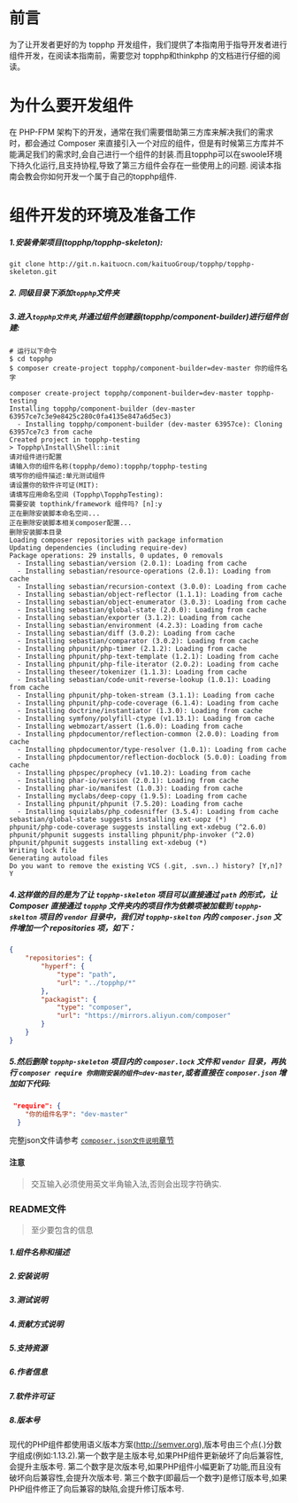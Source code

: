 # 前言
为了让开发者更好的为 topphp 开发组件，我们提供了本指南用于指导开发者进行组件开发，在阅读本指南前，需要您对 topphp和thinkphp 的文档进行仔细的阅读。

# 为什么要开发组件
在 PHP-FPM 架构下的开发，通常在我们需要借助第三方库来解决我们的需求时，都会通过 Composer 来直接引入一个对应的组件，但是有时候第三方库并不能满足我们的需求时,会自己进行一个组件的封装.而且topphp可以在swoole环境下持久化运行,且支持协程,导致了第三方组件会存在一些使用上的问题.
阅读本指南会教会你如何开发一个属于自己的topphp组件.

# 组件开发的环境及准备工作

##### 1.安装骨架项目(topphp/topphp-skeleton):
```shell
git clone http://git.n.kaituocn.com/kaituoGroup/topphp/topphp-skeleton.git
```
##### 2. 同级目录下添加`topphp`文件夹

##### 3.进入`topphp文件夹`,并通过组件创建器(topphp/component-builder)进行组件创建:
```shell
# 运行以下命令
$ cd topphp
$ composer create-project topphp/component-builder=dev-master 你的组件名字

composer create-project topphp/component-builder=dev-master topphp-testing
Installing topphp/component-builder (dev-master 63957ce7c3e9e8425c280c0fa4135e847a6d5ec3)
  - Installing topphp/component-builder (dev-master 63957ce): Cloning 63957ce7c3 from cache
Created project in topphp-testing
> Topphp\Install\Shell::init
请对组件进行配置
请输入你的组件名称(topphp/demo):topphp/topphp-testing
填写你的组件描述:单元测试组件
请设置你的软件许可证(MIT):
请填写应用命名空间 (Topphp\TopphpTesting):
需要安装 topthink/framework 组件吗? [n]:y
正在删除安装脚本命名空间...
正在删除安装脚本相关composer配置...
删除安装脚本目录
Loading composer repositories with package information
Updating dependencies (including require-dev)
Package operations: 29 installs, 0 updates, 0 removals
  - Installing sebastian/version (2.0.1): Loading from cache
  - Installing sebastian/resource-operations (2.0.1): Loading from cache
  - Installing sebastian/recursion-context (3.0.0): Loading from cache
  - Installing sebastian/object-reflector (1.1.1): Loading from cache
  - Installing sebastian/object-enumerator (3.0.3): Loading from cache
  - Installing sebastian/global-state (2.0.0): Loading from cache
  - Installing sebastian/exporter (3.1.2): Loading from cache
  - Installing sebastian/environment (4.2.3): Loading from cache
  - Installing sebastian/diff (3.0.2): Loading from cache
  - Installing sebastian/comparator (3.0.2): Loading from cache
  - Installing phpunit/php-timer (2.1.2): Loading from cache
  - Installing phpunit/php-text-template (1.2.1): Loading from cache
  - Installing phpunit/php-file-iterator (2.0.2): Loading from cache
  - Installing theseer/tokenizer (1.1.3): Loading from cache
  - Installing sebastian/code-unit-reverse-lookup (1.0.1): Loading from cache
  - Installing phpunit/php-token-stream (3.1.1): Loading from cache
  - Installing phpunit/php-code-coverage (6.1.4): Loading from cache
  - Installing doctrine/instantiator (1.3.0): Loading from cache
  - Installing symfony/polyfill-ctype (v1.13.1): Loading from cache
  - Installing webmozart/assert (1.6.0): Loading from cache
  - Installing phpdocumentor/reflection-common (2.0.0): Loading from cache
  - Installing phpdocumentor/type-resolver (1.0.1): Loading from cache
  - Installing phpdocumentor/reflection-docblock (5.0.0): Loading from cache
  - Installing phpspec/prophecy (v1.10.2): Loading from cache
  - Installing phar-io/version (2.0.1): Loading from cache
  - Installing phar-io/manifest (1.0.3): Loading from cache
  - Installing myclabs/deep-copy (1.9.5): Loading from cache
  - Installing phpunit/phpunit (7.5.20): Loading from cache
  - Installing squizlabs/php_codesniffer (3.5.4): Loading from cache
sebastian/global-state suggests installing ext-uopz (*)
phpunit/php-code-coverage suggests installing ext-xdebug (^2.6.0)
phpunit/phpunit suggests installing phpunit/php-invoker (^2.0)
phpunit/phpunit suggests installing ext-xdebug (*)
Writing lock file
Generating autoload files
Do you want to remove the existing VCS (.git, .svn..) history? [Y,n]? Y
```
##### 4.这样做的目的是为了让 `topphp-skeleton` 项目可以直接通过 `path` 的形式，让 Composer 直接通过 `topphp` 文件夹内的项目作为依赖项被加载到 `topphp-skelton` 项目的 `vendor` 目录中，我们对 `topphp-skelton` 内的 `composer.json` 文件增加一个 repositories 项，如下：
```json
{
    "repositories": {
        "hyperf": {
            "type": "path",
            "url": "../topphp/*"
        },
        "packagist": {
            "type": "composer",
            "url": "https://mirrors.aliyun.com/composer"
        }
    }
}
```
##### 5.然后删除 `topphp-skeleton` 项目内的 `composer.lock` 文件和 `vendor` 目录，再执行 `composer require 你刚刚安装的组件=dev-master`,或者直接在 `composer.json` 增加如下代码:
```json
 "require": {
    "你的组件名字": "dev-master"
  }
```
完整json文件请参考 [`composer.json文件说明`章节](/zu-jian/zu-jian-kai-fa-zhi-nan/composerjsonwen-jian-shuo-ming.md)


#### 注意
> 交互输入必须使用英文半角输入法,否则会出现字符确实.

### README文件

> 至少要包含的信息

##### 1.组件名称和描述

##### 2.安装说明

##### 3.测试说明

##### 4.贡献方式说明

##### 5.支持资源

##### 6.作者信息

##### 7.软件许可证

##### 8.版本号
现代的PHP组件都使用语义版本方案(http://semver.org),版本号由三个点(.)分数字组成(例如:1.13.2).第一个数字是主版本号,如果PHP组件更新破坏了向后兼容性,会提升主版本号.
第二个数字是次版本号,如果PHP组件小幅更新了功能,而且没有破坏向后兼容性,会提升次版本号.
第三个数字(即最后一个数字)是修订版本号,如果PHP组件修正了向后兼容的缺陷,会提升修订版本号.

